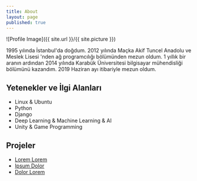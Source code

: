 ```yaml
---
title: About
layout: page
published: true
---
```

![Profile Image]({{ site.url }}/{{ site.picture }})

<p>1995 yılında İstanbul'da doğdum. 2012 yılında Maçka Akif Tuncel Anadolu ve Meslek Lisesi 'nden ağ programcılığı bölümünden mezun oldum. 1 yıllık bir aranın ardından 2014 yılında Karabük Üniversitesi bilgisayar mühendisliği bölümünü kazandım. 2019 Haziran ayı itibariyle mezun oldum.

<h2>Yetenekler ve İlgi Alanları</h2>

<ul class="skill-list">
	<li>Linux & Ubuntu</li>
	<li>Python</li>
	<li>Django</li>
	<li>Deep Learning & Machine Learning & AI</li>
	<li>Unity & Game Programming </li>
</ul>

<h2>Projeler</h2>

<ul>
	<li><a href="https://github.com/">Lorem Lorem</a></li>
	<li><a href="https://github.com/">Ipsum Dolor</a></li>
	<li><a href="https://github.com/">Dolor Lorem</a></li>
</ul>
